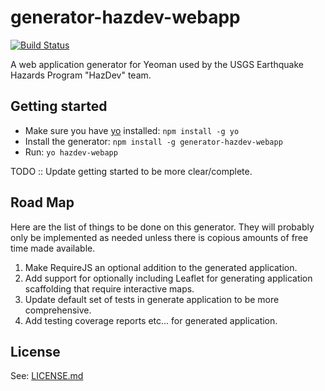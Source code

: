 generator-hazdev-webapp
=======================

[![Build Status](https://secure.travis-ci.org/emartinez-usgs/generator-hazdev-webapp.png?branch=master)](https://travis-ci.org/emartinez-usgs/generator-hazdev-webapp)

A web application generator for Yeoman used by the USGS Earthquake Hazards
Program "HazDev" team.

Getting started
---------------

- Make sure you have [yo](https://github.com/yeoman/yo) installed:
	`npm install -g yo`
- Install the generator: `npm install -g generator-hazdev-webapp`
- Run: `yo hazdev-webapp`

TODO :: Update getting started to be more clear/complete.

Road Map
--------

Here are the list of things to be done on this generator. They will probably
only be implemented as needed unless there is copious amounts of free time made
available.

1. Make RequireJS an optional addition to the generated application.
2. Add support for optionally including Leaflet for generating application
   scaffolding that require interactive maps.
3. Update default set of tests in generate application to be more
   comprehensive.
4. Add testing coverage reports etc... for generated application.

License
-------

See: [LICENSE.md](LICENSE.md)
